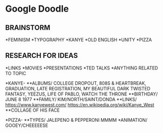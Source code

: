 # Google Doodle

## BRAINSTORM

*FEMINISM
*TYPOGRAPHY
*KANYE
*OLD ENGLISH
*UNITY
*PIZZA

## RESEARCH FOR IDEAS

*LINKS
*MOVIES
*PRESENTATIONS
*TED TALKS
*ANYTHING RELATED TO TOPIC


*KANYE-
**ALBUMS/ COLLEGE DROPOUT, 808S & HEARTBREAK, GRADUATION, LATE REGISTRATION, MY BEAUTIFUL DARK TWISTED FANTASY, YEEZUS, LIFE OF PABLO, WATCH THE THRONE
**BIRTHDAY/ JUNE 8 1977
**FAMILY/ KIM/NORTH/SAINT/DONDA
**LINKS/ https://www.kanyewest.com/  https://en.wikipedia.org/wiki/Kanye_West  
**COLLAGE OF HIS FACE

*PIZZA-
**TYPES/ JALEPENO & PEPPERONI MMMM
*ANIMATION/ GOOEY/CHEEEEESE


